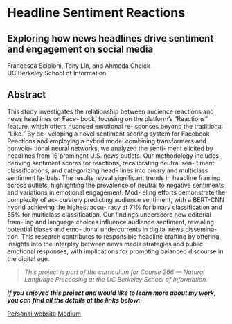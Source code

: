 # Headline Sentiment Reactions
## Exploring how news headlines drive sentiment and engagement on social media

Francesca Scipioni, Tony Lin, and Ahmeda Cheick <br>
UC Berkeley School of Information

## Abstract
This study investigates the relationship between
audience reactions and news headlines on Face-
book, focusing on the platform’s “Reactions”
feature, which offers nuanced emotional re-
sponses beyond the traditional “Like.” By de-
veloping a novel sentiment scoring system for
Facebook Reactions and employing a hybrid
model combining transformers and convolu-
tional neural networks, we analyzed the senti-
ment elicited by headlines from 16 prominent
U.S. news outlets.
Our methodology includes deriving sentiment
scores for reactions, recalibrating neutral sen-
timent classifications, and categorizing head-
lines into binary and multiclass sentiment la-
bels. The results reveal significant trends in
headline framing across outlets, highlighting
the prevalence of neutral to negative sentiments
and variations in emotional engagement. Mod-
eling efforts demonstrate the complexity of ac-
curately predicting audience sentiment, with a
BERT-CNN hybrid achieving the highest accu-
racy at 71% for binary classification and 55%
for multiclass classification.
Our findings underscore how editorial fram-
ing and language choices influence audience
sentiment, revealing potential biases and emo-
tional undercurrents in digital news dissemina-
tion. This research contributes to responsible
headline crafting by offering insights into the
interplay between news media strategies and
public emotional responses, with implications
for promoting balanced discourse in the digital
age.

> *This project is part of the curriculum for Course 266 — Natural Language Processing at the UC Berkeley School of Information.*

***If you enjoyed this project and would like to learn more about my work, you can find all the details at the links below:***

[Personal website](francescascipioni.com)
[Medium](https://medium.com/@fra.scipioni.83/how-facebook-reactions-reveal-the-emotional-impact-of-news-headlines-5e8334da0e21)
